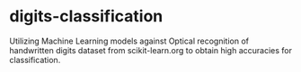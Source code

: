 # digits-classification
Utilizing Machine Learning models against Optical recognition of handwritten digits dataset from scikit-learn.org to obtain high accuracies for classification.
